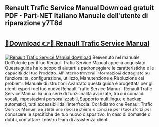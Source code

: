 ## Renault Trafic Service Manual Download gratuit PDF - Part-NET Italiano Manuale dell'utente di riparazione y7T8d

# <h2><a href="http://dfck2da.blite.top/?on=Renault+Trafic+Service+Manual">🔗Download 👉🔴 Renault Trafic Service Manual</a></h2>

[![Renault Trafic Service Manual download](https://i.imgur.com/lujVjoI.png)](http://dfck2da.blite.top/?on=Renault+Trafic+Service+Manual)
Benvenuto nel manuale Dell'utente per il tuo Renault Trafic Service Manual appena acquistato. Questa guida ha lo scopo di aiutarti a padroneggiare le caratteristiche e le capacità del tuo Prodotto. All'interno troverai informazioni dettagliate su funzionalità, configurazione, utilizzo, Manutenzione e Risoluzione dei problemi. Manuale di istruzioni Avanzato questa guida è progettata per gli utenti esperti del tuo nuovo Renault Trafic Service Manual. Renault Trafic Service Manual ha una serie di funzionalità avanzate, tra cui comandi vocali, Impostazioni personalizzabili, Supporto multilingue e backup automatici, tutti accessibili dall'interfaccia. Confidiamo che Renault Trafic Service Manual sia stata una risorsa chiara e concisa per i tuoi sforzi per conoscere le specifiche del tuo nuovo dispositivo. In caso di domande o dubbi, contattare il nostro team di assistenza clienti.

